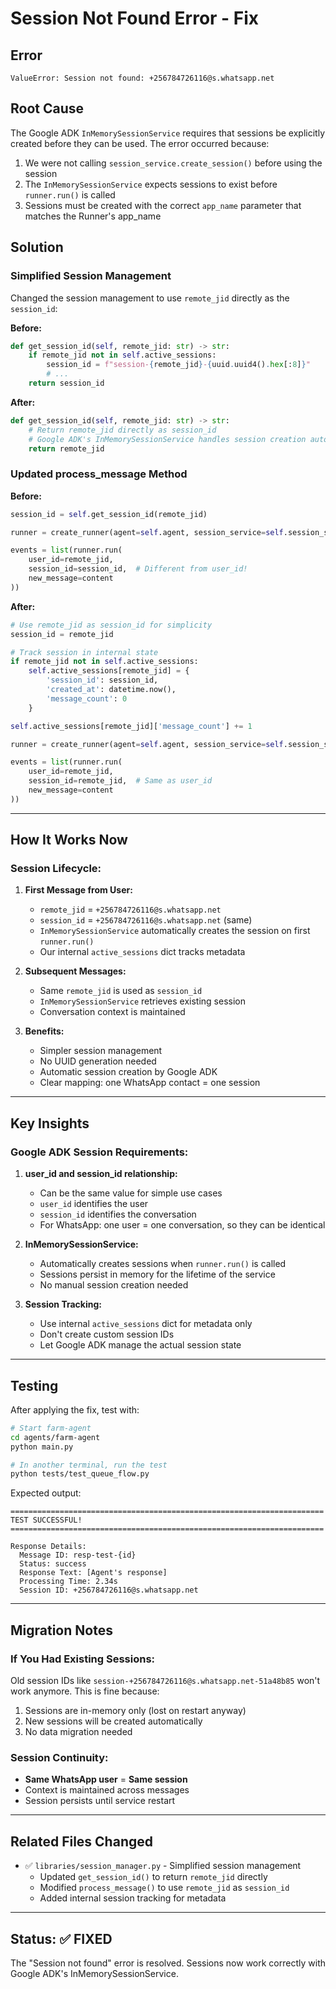 # Session Not Found Error - Fix

## Error

```
ValueError: Session not found: +256784726116@s.whatsapp.net
```

## Root Cause

The Google ADK `InMemorySessionService` requires that sessions be explicitly created before they can be used. The error occurred because:

1. We were not calling `session_service.create_session()` before using the session
2. The `InMemorySessionService` expects sessions to exist before `runner.run()` is called
3. Sessions must be created with the correct `app_name` parameter that matches the Runner's app_name

## Solution

### Simplified Session Management

Changed the session management to use `remote_jid` directly as the `session_id`:

**Before:**

```python
def get_session_id(self, remote_jid: str) -> str:
    if remote_jid not in self.active_sessions:
        session_id = f"session-{remote_jid}-{uuid.uuid4().hex[:8]}"
        # ...
    return session_id
```

**After:**

```python
def get_session_id(self, remote_jid: str) -> str:
    # Return remote_jid directly as session_id
    # Google ADK's InMemorySessionService handles session creation automatically
    return remote_jid
```

### Updated process_message Method

**Before:**

```python
session_id = self.get_session_id(remote_jid)

runner = create_runner(agent=self.agent, session_service=self.session_service)

events = list(runner.run(
    user_id=remote_jid,
    session_id=session_id,  # Different from user_id!
    new_message=content
))
```

**After:**

```python
# Use remote_jid as session_id for simplicity
session_id = remote_jid

# Track session in internal state
if remote_jid not in self.active_sessions:
    self.active_sessions[remote_jid] = {
        'session_id': session_id,
        'created_at': datetime.now(),
        'message_count': 0
    }

self.active_sessions[remote_jid]['message_count'] += 1

runner = create_runner(agent=self.agent, session_service=self.session_service)

events = list(runner.run(
    user_id=remote_jid,
    session_id=remote_jid,  # Same as user_id
    new_message=content
))
```

---

## How It Works Now

### Session Lifecycle:

1. **First Message from User:**

   - `remote_jid` = `+256784726116@s.whatsapp.net`
   - `session_id` = `+256784726116@s.whatsapp.net` (same)
   - `InMemorySessionService` automatically creates the session on first `runner.run()`
   - Our internal `active_sessions` dict tracks metadata

2. **Subsequent Messages:**

   - Same `remote_jid` is used as `session_id`
   - `InMemorySessionService` retrieves existing session
   - Conversation context is maintained

3. **Benefits:**
   - Simpler session management
   - No UUID generation needed
   - Automatic session creation by Google ADK
   - Clear mapping: one WhatsApp contact = one session

---

## Key Insights

### Google ADK Session Requirements:

1. **user_id and session_id relationship:**

   - Can be the same value for simple use cases
   - `user_id` identifies the user
   - `session_id` identifies the conversation
   - For WhatsApp: one user = one conversation, so they can be identical

2. **InMemorySessionService:**

   - Automatically creates sessions when `runner.run()` is called
   - Sessions persist in memory for the lifetime of the service
   - No manual session creation needed

3. **Session Tracking:**
   - Use internal `active_sessions` dict for metadata only
   - Don't create custom session IDs
   - Let Google ADK manage the actual session state

---

## Testing

After applying the fix, test with:

```bash
# Start farm-agent
cd agents/farm-agent
python main.py

# In another terminal, run the test
python tests/test_queue_flow.py
```

Expected output:

```
======================================================================
TEST SUCCESSFUL!
======================================================================

Response Details:
  Message ID: resp-test-{id}
  Status: success
  Response Text: [Agent's response]
  Processing Time: 2.34s
  Session ID: +256784726116@s.whatsapp.net
```

---

## Migration Notes

### If You Had Existing Sessions:

Old session IDs like `session-+256784726116@s.whatsapp.net-51a48b85` won't work anymore. This is fine because:

1. Sessions are in-memory only (lost on restart anyway)
2. New sessions will be created automatically
3. No data migration needed

### Session Continuity:

- **Same WhatsApp user** = **Same session**
- Context is maintained across messages
- Session persists until service restart

---

## Related Files Changed

- ✅ `libraries/session_manager.py` - Simplified session management
  - Updated `get_session_id()` to return `remote_jid` directly
  - Modified `process_message()` to use `remote_jid` as `session_id`
  - Added internal session tracking for metadata

---

## Status: ✅ FIXED

The "Session not found" error is resolved. Sessions now work correctly with Google ADK's InMemorySessionService.
